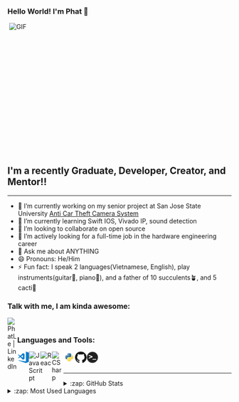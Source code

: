 ### Hello World! I'm Phat 👋
 <img align="right" alt="GIF" src="https://media1.tenor.com/images/9fb771fb621c29b0a2eae945b5ceeeb3/tenor.gif?itemid=19019116" width="500" height="320" />

## I'm a recently Graduate, Developer, Creator, and Mentor!!

---

- 🔭 I’m currently working on my senior project at San Jose State University [Anti Car Theft Camera System]
- 🌱 I’m currently learning Swift IOS, Vivado IP, sound detection  
- 👯 I’m looking to collaborate on open source
- 🤔 I’m actively looking for a full-time job in the hardware engineering career
- 💬 Ask me about ANYTHING
- 😄 Pronouns: He/Him
- ⚡ Fun fact: I speak 2 languages(Vietnamese, English), play instruments(guitar🎸, piano🎹), and a father of 10 succulents🪴, and 5 cacti🌵
  
### Talk with me, I am kinda awesome:
[<img align="left" alt="PhatLe | LinkedIn" width="22px" src="https://cdn.jsdelivr.net/npm/simple-icons@v3/icons/linkedin.svg" />][linkedin]

<br />

### Languages and Tools:

[<img align="left" alt="Visual Studio Code" width="26px" src="https://raw.githubusercontent.com/github/explore/80688e429a7d4ef2fca1e82350fe8e3517d3494d/topics/visual-studio-code/visual-studio-code.png" />]()

[<img align="left" alt="JavaScript" width="26px" src="https://user-images.githubusercontent.com/3611330/51789332-126e5400-2188-11e9-808e-37c633755ddf.png" />]()
[<img align="left" alt="React" width="26px" src="https://cdn.iconscout.com/icon/free/png-64/c-programming-569564.png" />]()

[<img align="left" alt="CSharp" width="26px" src="https://visualpharm.com/assets/171/C++-595b40b75ba036ed117d5b19.svg" />]()

[<img align="left" alt="python" width="26px" src="https://raw.githubusercontent.com/github/explore/80688e429a7d4ef2fca1e82350fe8e3517d3494d/topics/python/python.png" />]()

[<img align="left" alt="GitHub" width="26px" src="https://raw.githubusercontent.com/github/explore/78df643247d429f6cc873026c0622819ad797942/topics/github/github.png" />]()

[<img align="left" alt="Terminal" width="26px" src="https://raw.githubusercontent.com/github/explore/80688e429a7d4ef2fca1e82350fe8e3517d3494d/topics/terminal/terminal.png" />]()

<br />
<br />

---

<details>
  <summary>:zap: GitHub Stats</summary>

  <img align="left" alt="Phat's GitHub Stats" src="https://github-readme-stats.vercel.app/api?username=PhatLe15&show_icons=true&hide_border=true" />

</details>

<details>
  <summary>:zap: Most Used Languages</summary>

<img align="left" alt="Phat's GitHub Top Languages" src="https://github-readme-stats.vercel.app/api/top-langs/?username=PhatLe15" />

</details>


[linkedin]: https://www.linkedin.com/in/phat-tan-le/
[portfolio]: https://arsentieva.github.io/profile/
[Anti Car Theft Camera System]: https://github.com/PhatLe15/Anti-car-Theft-Camera-System
